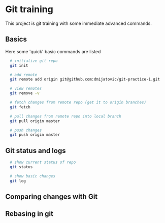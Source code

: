 # Git training

This project is git training with some immediate advanced commands.


## Basics

Here some 'quick' basic commands are listed

```bash
  # initialize git repo
  git init

  # add remote
  git remote add origin git@github.com:dmijatovic/git-practice-1.git

  # view remotes
  git remove -v

  # fetch changes from remote repo (get it to origin branches)
  git fetch

  # pull changes from remote repo into local branch
  git pull origin master

  # push changes
  git push origin master

```

## Git status and logs

```bash
  # show current status of repo
  git status

  # show basic changes
  git log

```





## Comparing changes with Git




## Rebasing in git

